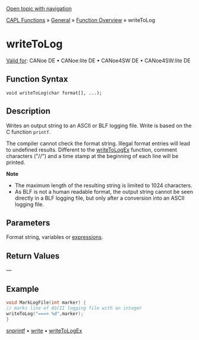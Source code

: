 [Open topic with navigation](../../../../../CANoeDEFamily.htm#Topics/CAPLFunctions/Other/Functions/CAPLfunctionWriteToLog.md)

[CAPL Functions](../../CAPLfunctions.md) » [General](../CAPLGeneralStartPage.md) » [Function Overview](../CAPLfunctionsGeneralOverview.md) » writeToLog

# writeToLog

[Valid for](../../../Shared/FeatureAvailability.md): CANoe DE • CANoe:lite DE • CANoe4SW DE • CANoe4SW:lite DE

## Function Syntax

```plaintext
void writeToLog(char format[], ...);
```

## Description

Writes an output string to an ASCII or BLF logging file. Write is based on the C function `printf`.

The compiler cannot check the format string. Illegal format entries will lead to undefined results. Different to the [writeToLogEx](CAPLfunctionWriteToLogEx.md) function, comment characters ("//") and a time stamp at the beginning of each line will be printed.

**Note**

- The maximum length of the resulting string is limited to 1024 characters.
- As BLF is not a human readable format, the output string cannot be seen directly in a BLF logging file, but only after a conversion into an ASCII logging file.

## Parameters

Format string, variables or [expressions](../CAPLFunctionsWriteFormatExpressions.md).

## Return Values

—

## Example

```c
void MarkLogFile(int marker) {
// marks line of ASCII logging file with an integer
writeToLog("===> %d",marker);
}
```

[snprintf](CAPLfunctionSnPrintf.md) • [write](CAPLfunctionWrite.md) • [writeToLogEx](CAPLfunctionWriteToLogEx.md)
